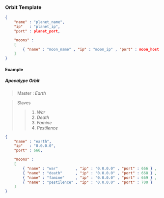 

### Orbit Template

```json
{
    "name" : "planet_name",
    "ip"   : "planet_ip",
    "port" : planet_port,

    "moons" : 
    [
        { "name" : "moon_name" , "ip" : "moon_ip" , "port" : moon_host } 
    ]
}
```

#### Example

##### Apocalype Orbit

> Master : _Earth_

> Slaves
>> 1. _War_
>> 2. _Death_
>> 3. _Famine_
>> 4. _Pestilence_

```json
{
    "name" : "earth",
    "ip"   : "0.0.0.0",
    "port" : 666,

    "moons" : 
    [
        { "name" : "war"        , "ip" : "0.0.0.0" , "port" : 666 } ,
        { "name" : "death"      , "ip" : "0.0.0.0" , "port" : 668 } ,
        { "name" : "famine"     , "ip" : "0.0.0.0" , "port" : 669 } ,
        { "name" : "pestilence" , "ip" : "0.0.0.0" , "port" : 700 }
    ]
}
```

